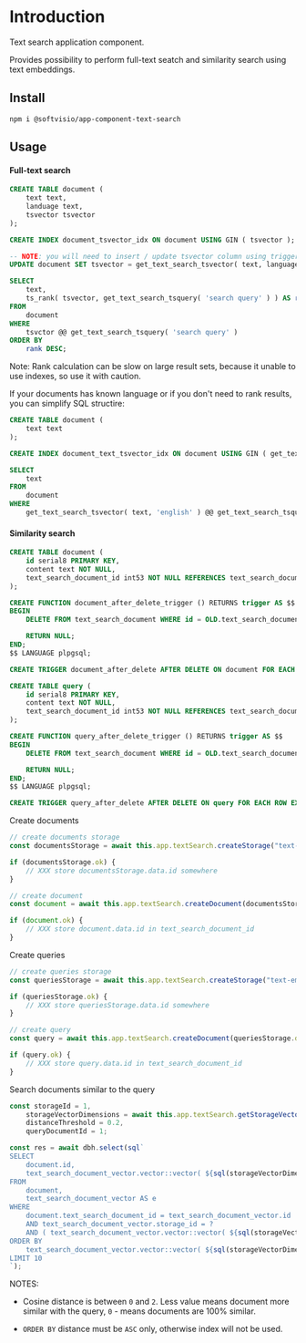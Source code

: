 # Introduction

Text search application component.

Provides possibility to perform full-text seatch and similarity search using text embeddings.

## Install

```shell
npm i @softvisio/app-component-text-search
```

## Usage

#### Full-text search

```sql
CREATE TABLE document (
    text text,
    landuage text,
    tsvector tsvector
);

CREATE INDEX document_tsvector_idx ON document USING GIN ( tsvector );

-- NOTE: you will need to insert / update tsvector column using triggers
UPDATE document SET tsvector = get_text_search_tsvector( text, language );

SELECT
    text,
    ts_rank( tsvector, get_text_search_tsquery( 'search query' ) ) AS rank
FROM
    document
WHERE
    tsvctor @@ get_text_search_tsquery( 'search query' )
ORDER BY
    rank DESC;
```

Note: Rank calculation can be slow on large result sets, because it unable to use indexes, so use it with caution.

If your documents has known language or if you don't need to rank results, you can simplify SQL structire:

```sql
CREATE TABLE document (
    text text
);

CREATE INDEX document_text_tsvector_idx ON document USING GIN ( get_text_search_tsvector( text, 'english' ) );

SELECT
    text
FROM
    document
WHERE
    get_text_search_tsvector( text, 'english' ) @@ get_text_search_tsquery( 'search query', 'english' );
```

#### Similarity search

```sql
CREATE TABLE document (
    id serial8 PRIMARY KEY,
    content text NOT NULL,
    text_search_document_id int53 NOT NULL REFERENCES text_search_document ( id ) ON DELETE RESTRICT
);

CREATE FUNCTION document_after_delete_trigger () RETURNS trigger AS $$
BEGIN
    DELETE FROM text_search_document WHERE id = OLD.text_search_document_id;

    RETURN NULL;
END;
$$ LANGUAGE plpgsql;

CREATE TRIGGER document_after_delete AFTER DELETE ON document FOR EACH ROW EXECUTE FUNCTION document_after_delete_trigger();

CREATE TABLE query (
    id serial8 PRIMARY KEY,
    content text NOT NULL,
    text_search_document_id int53 NOT NULL REFERENCES text_search_document ( id ) ON DELETE RESTRICT
);

CREATE FUNCTION query_after_delete_trigger () RETURNS trigger AS $$
BEGIN
    DELETE FROM text_search_document WHERE id = OLD.text_search_document_id;

    RETURN NULL;
END;
$$ LANGUAGE plpgsql;

CREATE TRIGGER query_after_delete AFTER DELETE ON query FOR EACH ROW EXECUTE FUNCTION query_after_delete_trigger();
```

Create documents

```javascript
// create documents storage
const documentsStorage = await this.app.textSearch.createStorage("text-embedding-3-small", "RETRIEVAL_DOCUMENT");

if (documentsStorage.ok) {
    // XXX store documentsStorage.data.id somewhere
}

// create document
const document = await this.app.textSearch.createDocument(documentsStorage.data.id, "DOCUMENT TEXT");

if (document.ok) {
    // XXX store document.data.id in text_search_document_id
}
```

Create queries

```javascript
// create queries storage
const queriesStorage = await this.app.textSearch.createStorage("text-embedding-3-small", "RETRIEVAL_QUERY");

if (queriesStorage.ok) {
    // XXX store queriesStorage.data.id somewhere
}

// create query
const query = await this.app.textSearch.createDocument(queriesStorage.data.id, "QUERY TEXT");

if (query.ok) {
    // XXX store query.data.id in text_search_document_id
}
```

Search documents similar to the query

```javascript
const storageId = 1,
    storageVectorDimensions = await this.app.textSearch.getStorageVectorDimensions(storageId),
    distanceThreshold = 0.2,
    queryDocumentId = 1;

const res = await dbh.select(sql`
SELECT
    document.id,
    text_search_document_vector.vector::vector( ${sql(storageVectorDimensions)} ) <=> get_text_search_document_vector( ${queryDocumentId}::int53 ) AS distance
FROM
    document,
    text_search_document_vector AS e
WHERE
    document.text_search_document_id = text_search_document_vector.id
    AND text_search_document_vector.storage_id = ?
    AND ( text_search_document_vector.vector::vector( ${sql(storageVectorDimensions)} ) <=> get_text_search_document_vector( ${queryDocumentId}::int53 ) ) <= ${distanceThreshold}
ORDER BY
    text_search_document_vector.vector::vector( ${sql(storageVectorDimensions)} ) <=> get_text_search_document_vector( ${queryDocumentId}::int53 )
LIMIT 10
`);
```

NOTES:

-   Cosine distance is between `0` and `2`. Less value means document more similar with the query, `0` - means documents are 100% similar.

-   `ORDER BY` distance must be `ASC` only, otherwise index will not be used.
